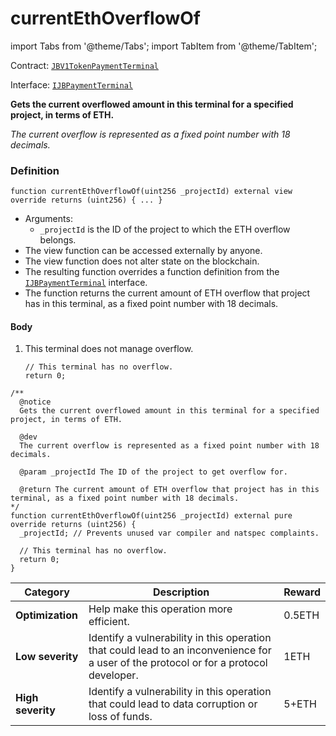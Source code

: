 # currentEthOverflowOf

import Tabs from '@theme/Tabs';
import TabItem from '@theme/TabItem';

Contract: [`JBV1TokenPaymentTerminal`](/docs/v4/deprecated/v2/contracts/or-payment-terminals/jbv1tokenpaymentterminal/README.md)​‌

Interface: [`IJBPaymentTerminal`](/docs/v4/deprecated/v2/interfaces/ijbpaymentterminal.md)

<Tabs>
<TabItem value="Step by step" label="Step by step">

**Gets the current overflowed amount in this terminal for a specified project, in terms of ETH.**

_The current overflow is represented as a fixed point number with 18 decimals._

### Definition

```
function currentEthOverflowOf(uint256 _projectId) external view override returns (uint256) { ... }
```

* Arguments:
  * `_projectId` is the ID of the project to which the ETH overflow belongs.
* The view function can be accessed externally by anyone.
* The view function does not alter state on the blockchain.
* The resulting function overrides a function definition from the [`IJBPaymentTerminal`](/docs/v4/deprecated/v2/interfaces/ijbpaymentterminal.md) interface.
* The function returns the current amount of ETH overflow that project has in this terminal, as a fixed point number with 18 decimals.

#### Body

1.  This terminal does not manage overflow.

    ```
    // This terminal has no overflow.
    return 0;
    ```

</TabItem>

<TabItem value="Code" label="Code">

```
/**
  @notice
  Gets the current overflowed amount in this terminal for a specified project, in terms of ETH.

  @dev
  The current overflow is represented as a fixed point number with 18 decimals.

  @param _projectId The ID of the project to get overflow for.

  @return The current amount of ETH overflow that project has in this terminal, as a fixed point number with 18 decimals.
*/
function currentEthOverflowOf(uint256 _projectId) external pure override returns (uint256) {
  _projectId; // Prevents unused var compiler and natspec complaints.

  // This terminal has no overflow.
  return 0;
}
```

</TabItem>

<TabItem value="Bug bounty" label="Bug bounty">

| Category          | Description                                                                                                                            | Reward |
| ----------------- | -------------------------------------------------------------------------------------------------------------------------------------- | ------ |
| **Optimization**  | Help make this operation more efficient.                                                                                               | 0.5ETH |
| **Low severity**  | Identify a vulnerability in this operation that could lead to an inconvenience for a user of the protocol or for a protocol developer. | 1ETH   |
| **High severity** | Identify a vulnerability in this operation that could lead to data corruption or loss of funds.                                        | 5+ETH  |

</TabItem>
</Tabs>
